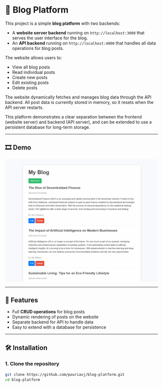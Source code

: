 # 📖 Blog Platform

This project is a simple **blog platform** with two backends:  

- A **website server backend** running on `http://localhost:3000` that serves the user interface for the blog.  
- An **API backend** running on `http://localhost:4000` that handles all data operations for blog posts.

The website allows users to:  

- View all blog posts  
- Read individual posts  
- Create new posts  
- Edit existing posts  
- Delete posts  

The website dynamically fetches and manages blog data through the API backend. All post data is currently stored in memory, so it resets when the API server restarts.  

This platform demonstrates a clear separation between the frontend (website server) and backend (API server), and can be extended to use a persistent database for long-term storage.

---

## 🎞️ Demo

![Blog Demo](./blogApi.gif)


---

## 🚀 Features

- Full **CRUD operations** for blog posts  
- Dynamic rendering of posts on the website  
- Separate backend for API to handle data  
- Easy to extend with a database for persistence  

---

## 🛠️ Installation

### 1. Clone the repository
```bash
git clone https://github.com/pouriavj/blog-platform.git
cd blog-platform


